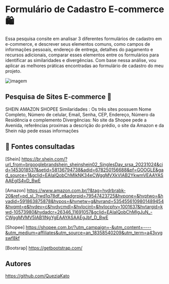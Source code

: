  # Formulário de Cadastro E-commerce 🛍️
  Essa pesquisa consite em analisar 3 diferentes formulários de cadastro em e-commerce, e descrever seus elementos comuns, como campos de informações pessoais, endereço de entrega, detalhes do pagamento e recursos adicionais, comparar esses elementos entre os formulários para identificar as similaridades e divergências. Com base nessa análise, vou aplicar as melhores práticas encontradas ao formulário de cadastro do meu projeto.

  ![imagem](img/formcad.png)
  ## Pesquisa de Sites E-commerce 🔎
  SHEIN
  AMAZON
  SHOPEE
  Similaridades : Os três sites possuem Nome Completo, Número de celular, Email, Senha, CEP, Endereço, Número da Residência e complemento
  Divergências: No site da Shopee pede a Avenida, referências proximas a descrição do prédio, o site da Amazon e da Shein nãp pede essas informações 
 ## 📄 Fontes consultadas
 [Shein] https://br.shein.com/?url_from=brgooglebrandshein_sheinshein02_SinglesDay_srsa_20231024&cid=1453018537&setid=58136794738&adid=678250156688&pf=GOOGLE&gad_source=1&gclid=EAIaIQobChMIkNK34eCWggMVXkVIAB2YkwmVEAAYASAAEgIS4vD_BwE

  [Amazon] https://www.amazon.com.br/?&tag=hydrbrabk-20&ref=pd_sl_7rwd1q78df_e&adgrpid=79547423725&hvpone=&hvptwo=&hvadid=591863875878&hvpos=&hvnetw=g&hvrand=5354556109801489454&hvqmt=e&hvdev=c&hvdvcmdl=&hvlocint=&hvlocphy=1001637&hvtargid=kwd-10573980&hydadcr=26346_11691057&gclid=EAIaIQobChMIgJuN_-CWggMVMV5IAB1lNgYgEAAYASAAEgJbf_D_BwE

  [Shopee] https://shopee.com.br/?utm_campaign=-&utm_content=----&utm_medium=affiliates&utm_source=an_18358540209&utm_term=a43vvgswf8kf

  [Bootsrap] https://getbootstrap.com/

  ## Autores
https://github.com/QueziaKato

 